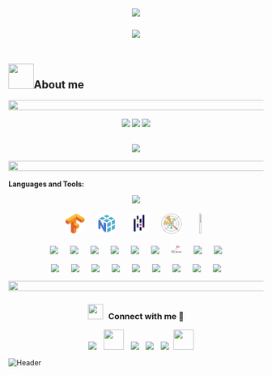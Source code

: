 
<h1 align="center"><img src="https://media.giphy.com/media/hvRJCLFzcasrR4ia7z/giphy.gif" width="35"></h1>

<p align = center ><img src="https://i.imgur.com/x6qU1kR.png"> </p>

<br><br>
<img align="left" src = "https://user-images.githubusercontent.com/63050133/156777293-72a6e681-2582-4a9d-ad92-09d1181d47c7.gif" width = 50px height=50px>
<h2 align="left" font-weight="bold">   About me   </h2> 

<!--📏LINE-->
<img src="https://i.imgur.com/dBaSKWF.gif" height="20" width="1000">

<!--📊💬STATTITLE / 🌐WEBSITE: https://textanim.com/
<p align="center">
<img src="https://i.imgur.com/YCw47Dm.gif"> -->

<p align="center">
  <img height="50%" width="auto" src ="https://github-readme-stats.vercel.app/api?username=alejandroobregoon&show_icons=true&count_private=true&theme=darcula&hide_border=true&hide=issues,contribs&bg_color=00000000">
  <img height="50%" width="auto" src ="https://github-readme-stats.vercel.app/api/top-langs/?username=alejandroobregoon&layout=compact&hide_border=true&theme=darcula&bg_color=00000000&langs_count=6&hide=jupyter%20notebook,tex,css,php">
  <img src ="https://github-readme-streak-stats.herokuapp.com?user=alejandroobregoon&theme=darcula&hide_border=true&background=FFFFFF00">
  <br>
  <br>
 </p>

<!-- [![GitHub Streak](https://github-readme-streak-stats.herokuapp.com/?user=alejandroobregoon&theme=radical)](https://git.io/streak-stats) -->

<p align="center">
  <img height="50%" width="auto" src ="https://github-profile-trophy.vercel.app/?username=alejandroobregoon&theme=onedark&row=1&margin-w=10">
 </p>

<!-- [![trophy](https://github-profile-trophy.vercel.app/?username=alejandroobregoon&theme=onedark&row=1&margin-w=10)](https://github.com/alejandroobregoon/github-profile-trophy) -->
<!-- [![Most Languages](https://github-readme-stats.anuraghazra1.vercel.app/api/top-langs/?username=alejandroobregoon&theme=dark&hide_border=true&no-bg=true&no-frame=true&langs_count=10) -->

<!--📏LINE-->
<img src="https://i.imgur.com/dBaSKWF.gif" height="20" width="1000">


**Languages and Tools:**

<p align="center">
  <code><img width="5%" hspace=0 src="https://www.vectorlogo.zone/logos/python/python-icon.svg"></code>
  <br /> <br /> 
  		<img src="https://github.com/shaurya-src/shaurya-src/blob/main/Assets/Tensorflow.png" height=40 hspace=10>
		<img src="https://github.com/shaurya-src/shaurya-src/blob/main/Assets/NumPy.png" height=40 hspace=10>
		<img src="https://github.com/shaurya-src/shaurya-src/blob/main/Assets/pandas_logo.png" height=40 hspace=10>
		<img src="https://github.com/shaurya-src/shaurya-src/blob/main/Assets/Matplotlib.png" height=40 hspace=10>
		<img width="5%" src="https://www.vectorlogo.zone/logos/jupyter/jupyter-icon.svg" height=40 hspace=10>
  <br /> <br /> 
 		<img width="4%" src="https://www.vectorlogo.zone/logos/djangoproject/djangoproject-icon.svg" hspace=10>
		<img width="4%" src="https://www.vectorlogo.zone/logos/pocoo_flask/pocoo_flask-icon.svg" hspace=10>
		<img width="4%" src="https://www.vectorlogo.zone/logos/git-scm/git-scm-icon.svg" hspace=10>
		<img width="4%" src="https://www.vectorlogo.zone/logos/github/github-icon.svg" hspace=10>
		<img width="4%" src="https://upload.wikimedia.org/wikipedia/commons/c/cf/New_Power_BI_Logo.svg" hspace=10>
		<img width="4%" src="https://www.vectorlogo.zone/logos/postgresql/postgresql-icon.svg" hspace=10>
		<img width="4%" src="https://github.com/alejandroobregoon/html_course/blob/main/Lesson%204/sqlserver.svg" hspace=10>
		<img width="4%" src="https://www.vectorlogo.zone/logos/mongodb/mongodb-icon.svg" hspace=10>
		<img width="4%" src="https://www.vectorlogo.zone/logos/jetbrains/jetbrains-icon.svg" hspace=10>
  <br /> <br /> 
		<img width="4%" src="https://www.vectorlogo.zone/logos/microsoft_vb/microsoft_vb-icon.svg" hspace=10>
		<img width="4%" src="https://www.vectorlogo.zone/logos/gitkraken/gitkraken-icon.svg" hspace=10>
		<img width="4%" src="https://www.vectorlogo.zone/logos/ubuntu/ubuntu-icon.svg" hspace=10>
		<img width="4%" src="https://upload.wikimedia.org/wikipedia/commons/e/e9/Notion-logo.svg" hspace=10>
		<img width="4%" src="https://www.vectorlogo.zone/logos/microsoft_azure/microsoft_azure-icon.svg" hspace=10>
		<img width="4%" src="https://www.vectorlogo.zone/logos/google_cloud/google_cloud-icon.svg" hspace=10>
		<img width="4%" src="https://www.vectorlogo.zone/logos/markdown-here/markdown-here-icon.svg" hspace=10>
		<img width="4%" src="https://www.vectorlogo.zone/logos/atlassian_jira/atlassian_jira-icon.svg" hspace=10>
		<img width="4%" src="https://www.vectorlogo.zone/logos/r-project/r-project-official.svg" hspace=10>
</p>


<!-- <img align='right' src='https://spotify-github-profile.vercel.app/api/view?uid=122096382&cover_image=true&theme=default'/>  -->

<!--📏LINE-->
<img src="https://i.imgur.com/dBaSKWF.gif" height="20" width="1000">

<h3 align="center" > <img src="https://media.giphy.com/media/iY8CRBdQXODJSCERIr/giphy.gif" width="30" height="30" style="margin-right: 10px;">Connect with me 🤝 </h3>



<p align="center">

 <div align="center"  class="icons-social" style="margin-left: 10px;">
        <a style="margin-left: 10px;"  target="_blank" href="https://www.linkedin.com/in/jundi-husni/">
			<img src="https://img.icons8.com/doodle/40/000000/linkedin--v2.png" ></a>
        <a style="margin-left: 10px;" target="_blank" href="https://github.com/zeeid">
		<img src="https://cdn.iconscout.com/icon/free/png-256/web-earth-online-market-planet-search-secure-1-9563.png" width="40" height="40"></a>
        <a style="margin-left: 10px;" target="_blank" href="https://www.instagram.com/zeeidev/">
			<img src="https://img.icons8.com/doodle/40/000000/instagram-new--v2.png"></a>
		<a style="margin-left: 10px;" target="_blank" href="https://twitter.com/zeeidev">
			<img src="https://img.icons8.com/doodle/1x/twitter-squared--v2.png" ></a>
		<a style="margin-left: 10px;" target="_blank" href="https://www.youtube.com/c/ZeeiDeveloper">
				<img src="https://img.icons8.com/doodle/1x/youtube--v2.png" ></a>
		<a style="margin-left: 5px;" target="_blank" href="https://play.google.com/store/apps/dev?id=5506644742288227696&hl=in&gl=US">
					<img src="https://cdn.iconscout.com/icon/free/png-256/playstore-2002562-1687192.png" width="40" height="40"></a>
      </div>

</p>


<a href="https://github.com/vibrantfix#gh-dark-mode-only">
  <img src="https://capsule-render.vercel.app/api?section=footer&type=waving&color=0:243694,50:264778,100:427786" alt="Header" width="100%" align = "left"/>
  </a>
